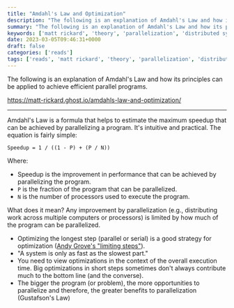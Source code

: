 ```yaml
---
title: "Amdahl's Law and Optimization"
description: "The following is an explanation of Amdahl's Law and how its principles can be applied to achieve efficient parallel programs."
summary: "The following is an explanation of Amdahl's Law and how its principles can be applied to achieve efficient distributed systems."
keywords: ['matt rickard', 'theory', 'parallelization', 'distributed systems']
date: 2023-03-05T09:46:31+0000
draft: false
categories: ['reads']
tags: ['reads', 'matt rickard', 'theory', 'parallelization', 'distributed systems']
---
```


The following is an explanation of Amdahl's Law and how its principles can be applied to achieve efficient parallel programs.

https://matt-rickard.ghost.io/amdahls-law-and-optimization/

---

Amdahl's Law is a formula that helps to estimate the maximum speedup that can be achieved by parallelizing a program. It's intuitive and practical. The equation is fairly simple:

`Speedup = 1 / ((1 - P) + (P / N))`

Where:

*   Speedup is the improvement in performance that can be achieved by parallelizing the program.
*   `P` is the fraction of the program that can be parallelized.
*   `N` is the number of processors used to execute the program.

What does it mean? Any improvement by parallelization (e.g., distributing work across multiple computers or processors) is limited by how much of the program can be parallelized.

*   Optimizing the longest step (parallel or serial) is a good strategy for optimization ([Andy Grove's "limiting steps"](https://matt-rickard.com/limiting-steps?ref=matt-rickard)).
*   "A system is only as fast as the slowest part."
*   You need to view optimizations in the context of the overall execution time. Big optimizations in short steps sometimes don't always contribute much to the bottom line (and the converse).
*   The bigger the program (or problem), the more opportunities to parallelize and therefore, the greater benefits to parallelization (Gustafson's Law)
